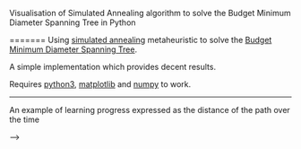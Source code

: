Visualisation of Simulated Annealing algorithm to solve the Budget Minimum Diameter Spanning Tree in Python


=======
Using [simulated annealing](https://en.wikipedia.org/wiki/Simulated_annealing) metaheuristic to solve the [Budget Minimum Diameter Spanning Tree](https://www.cos.ufrj.br/index.php/pt-BR/publicacoes-pesquisa/details/15/2974).

A simple implementation which provides decent results.

Requires [python3](https://docs.python.org/3/), [matplotlib](https://matplotlib.org/) and [numpy](http://www.numpy.org/) to work.

<!-- --------

An example of the resulting route on a TSP with 70 nodes on 200x200 grid.

<p align="center"><img src="https://media.giphy.com/media/3ohjUONfy5IqbaX1kY/giphy.gif" width="400"></p> -->

-------

An example of learning progress expressed as the distance of the path over the time
<!-- 
<p align="center"><img src="https://i.imgur.com/1Sjjcahl.png" width="700"></p> --> -->

